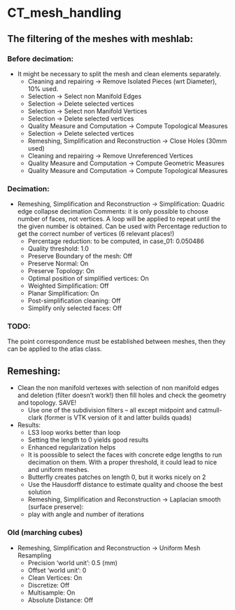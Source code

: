 # CT_mesh_handling

## The filtering of the meshes with meshlab:

### Before decimation:
- It might be necessary to split the mesh and clean elements separately.
  - Cleaning and repairing → Remove Isolated Pieces (wrt Diameter), 10% used.
  - Selection → Select non Manifold Edges
  - Selection → Delete selected vertices
  - Selection → Select non Manifold Vertices
  - Selection → Delete selected vertices
  - Quality Measure and Computation → Compute Topological Measures
  - Selection → Delete selected vertices
  - Remeshing, Simplification and Reconstruction → Close Holes (30mm used)
  - Cleaning and repairing → Remove Unreferenced Vertices
  - Quality Measure and Computation → Compute Geometric Measures
  - Quality Measure and Computation → Compute Topological Measures


### Decimation:
- Remeshing, Simplification and Reconstruction → Simplification: Quadric edge collapse decimation
	Comments: it is only possible to choose number of faces, not vertices. A loop will be 	applied to repeat until the the given number is obtained. Can be used with Percentage reduction to get the correct number of vertices (6 relevant places!)
  - Percentage reduction: to be computed, in case_01: 0.050486
  - Quality threshold: 1.0
  - Preserve Boundary of the mesh: Off
  - Preserve Normal: On
  - Preserve Topology: On
  - Optimal position of simplified vertices: On
  - Weighted Simplification: Off
  - Planar Simplification: On
  - Post-simplification cleaning: Off
  - Simplify only selected faces: Off

### TODO:
The point correspondence must be established between meshes, then they can be applied to the atlas class.

## Remeshing:
- Clean the non manifold vertexes with selection of non manifold edges and deletion (filter doesn’t work!) then fill holes and check the geometry and topology. SAVE!
  - Use one of the subdivision filters – all except midpoint and catmull-clark (former is VTK version of it and latter builds quads)
- Results:
  - LS3 loop works better than loop
  - Setting the length to 0 yields good results
  - Enhanced regularization helps
  - It is poossible to select the faces with concrete edge lengths to run decimation on them. With a proper threshold, it could lead to nice and uniform meshes.
  - Butterfly creates patches on length 0, but it works nicely on 2
  - Use the Hausdorff distance to estimate quality and choose the best solution
  - Remeshing, Simplification and Reconstruction → Laplacian smooth (surface preserve):
  - play with angle and number of iterations

### Old (marching cubes)
- Remeshing, Simplification and Reconstruction → Uniform Mesh Resampling
  - Precision ‘world unit’: 0.5 (mm)
  - Offset ‘world unit’: 0
  - Clean Vertices: On
  - Discretize: Off
  - Multisample: On
  - Absolute Distance: Off
